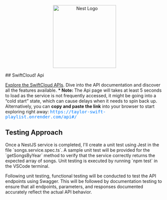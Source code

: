 <p align="center">
  <a href="http://nestjs.com/" target="blank"><img src="https://nestjs.com/img/logo-small.svg" width="200" alt="Nest Logo" /></a>
</p>
## SwiftCloud! Api
<p>
  <a href="https://taylor-swift-playlist.onrender.com/api" target="_blank" rel="noopener noreferrer">Explore the SwiftCloud APIs</a>.
  Dive into the API documentation and discover all the features available.
    <strong>* Note: </strong> The Api page will takes at least 5 seconds to load as the service is not frequently accessed, it might be going into a “cold start” state, which can cause delays when it needs to spin back up.
  <br>
  Alternatively, you can <strong>copy and paste the link</strong> into your browser to start exploring right away: 
  <span style="color: #007bff; font-family: monospace;">
    https://taylor-swift-playlist.onrender.com/api#/
  </span>
</p>

## Testing Approach
<p>
  Once a NestJS service is completed, I'll create a unit test using Jest in the file `songs.service.spec.ts`. A sample unit test will be provided for the `getSongsByYear` method to verify that the service correctly returns the expected array of songs. Unit testing is executed by running `npm test` in the VSCode terminal.

Following unit testing, functional testing will be conducted to test the API endpoints using Swagger. This will be followed by documentation testing to ensure that all endpoints, parameters, and responses documented accurately reflect the actual API behavior.
</p>


[circleci-image]: https://img.shields.io/circleci/build/github/nestjs/nest/master?token=abc123def456
[circleci-url]: https://circleci.com/gh/nestjs/nest


